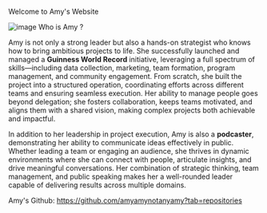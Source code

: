 Welcome to Amy's Website 

![image](https://github.com/user-attachments/assets/1cd46b0a-a825-4fd7-b371-ef332d34ec93)
 Who is Amy ? 

Amy is not only a strong leader but also a hands-on strategist who knows how to bring ambitious projects to life. She successfully launched and managed a **Guinness World Record** initiative, leveraging a full spectrum of skills—including data collection, marketing, team formation, program management, and community engagement. From scratch, she built the project into a structured operation, coordinating efforts across different teams and ensuring seamless execution. Her ability to manage people goes beyond delegation; she fosters collaboration, keeps teams motivated, and aligns them with a shared vision, making complex projects both achievable and impactful.  

In addition to her leadership in project execution, Amy is also a **podcaster**, demonstrating her ability to communicate ideas effectively in public. Whether leading a team or engaging an audience, she thrives in dynamic environments where she can connect with people, articulate insights, and drive meaningful conversations. Her combination of strategic thinking, team management, and public speaking makes her a well-rounded leader capable of delivering results across multiple domains.


Amy's Github: 
https://github.com/amyamynotanyamy?tab=repositories

